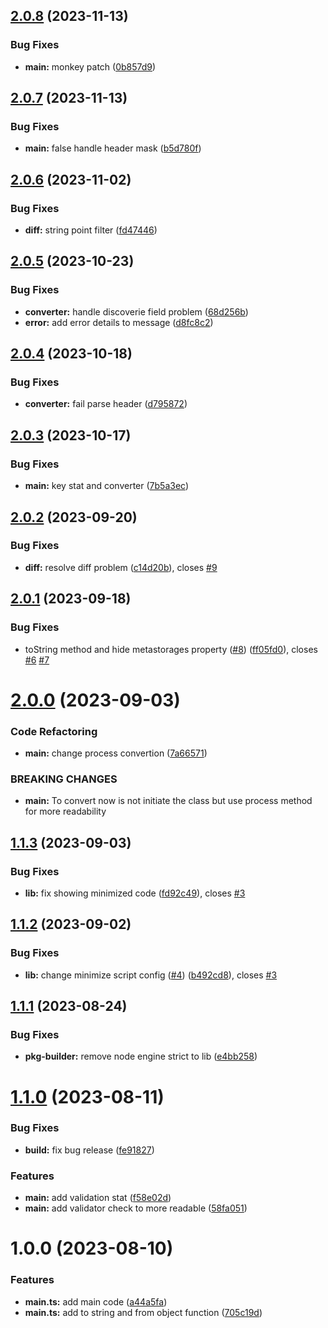 ## [2.0.8](https://github.com/haloivanid/ingress-prime-stat/compare/v2.0.7...v2.0.8) (2023-11-13)


### Bug Fixes

* **main:** monkey patch ([0b857d9](https://github.com/haloivanid/ingress-prime-stat/commit/0b857d9c6c05f8dafab1ca46538974e7078214b0))

## [2.0.7](https://github.com/haloivanid/ingress-prime-stat/compare/v2.0.6...v2.0.7) (2023-11-13)


### Bug Fixes

* **main:** false handle header mask ([b5d780f](https://github.com/haloivanid/ingress-prime-stat/commit/b5d780f0879cd4ccb193d0b85496d28162227dc4))

## [2.0.6](https://github.com/haloivanid/ingress-prime-stat/compare/v2.0.5...v2.0.6) (2023-11-02)


### Bug Fixes

* **diff:** string point filter ([fd47446](https://github.com/haloivanid/ingress-prime-stat/commit/fd47446c153d2fa19a346a435dbd2c75084d5ddf))

## [2.0.5](https://github.com/haloivanid/ingress-prime-stat/compare/v2.0.4...v2.0.5) (2023-10-23)


### Bug Fixes

* **converter:** handle discoverie field problem ([68d256b](https://github.com/haloivanid/ingress-prime-stat/commit/68d256b3fec1fb09ec5c6a23f7c4a6f23ca8254e))
* **error:** add error details to message ([d8fc8c2](https://github.com/haloivanid/ingress-prime-stat/commit/d8fc8c29694188418423b7b0ad288fde784727bc))

## [2.0.4](https://github.com/haloivanid/ingress-prime-stat/compare/v2.0.3...v2.0.4) (2023-10-18)


### Bug Fixes

* **converter:** fail parse header ([d795872](https://github.com/haloivanid/ingress-prime-stat/commit/d79587273a5a48642fb6d13ca8058524fda5ad3f))

## [2.0.3](https://github.com/haloivanid/ingress-prime-stat/compare/v2.0.2...v2.0.3) (2023-10-17)


### Bug Fixes

* **main:** key stat and converter ([7b5a3ec](https://github.com/haloivanid/ingress-prime-stat/commit/7b5a3ec7dfc13b7207a6d84143688f0d26adc576))

## [2.0.2](https://github.com/haloivanid/ingress-prime-stat/compare/v2.0.1...v2.0.2) (2023-09-20)


### Bug Fixes

* **diff:** resolve diff problem ([c14d20b](https://github.com/haloivanid/ingress-prime-stat/commit/c14d20bc6448b7dc0e1f7a41cedb565b14d03574)), closes [#9](https://github.com/haloivanid/ingress-prime-stat/issues/9)

## [2.0.1](https://github.com/haloivanid/ingress-prime-stat/compare/v2.0.0...v2.0.1) (2023-09-18)


### Bug Fixes

* toString method and hide metastorages property ([#8](https://github.com/haloivanid/ingress-prime-stat/issues/8)) ([ff05fd0](https://github.com/haloivanid/ingress-prime-stat/commit/ff05fd08163a07892e56cb54051e549525fc1056)), closes [#6](https://github.com/haloivanid/ingress-prime-stat/issues/6) [#7](https://github.com/haloivanid/ingress-prime-stat/issues/7)

# [2.0.0](https://github.com/haloivanid/ingress-prime-stat/compare/v1.1.3...v2.0.0) (2023-09-03)


### Code Refactoring

* **main:** change process convertion ([7a66571](https://github.com/haloivanid/ingress-prime-stat/commit/7a6657116d124bf01814cd71ae1c9a7f1c7918fd))


### BREAKING CHANGES

* **main:** To convert now is not initiate the class but use process method for more
readability

## [1.1.3](https://github.com/haloivanid/ingress-prime-stat/compare/v1.1.2...v1.1.3) (2023-09-03)


### Bug Fixes

* **lib:** fix showing minimized code ([fd92c49](https://github.com/haloivanid/ingress-prime-stat/commit/fd92c495447a044b37bb5362cc59aa90210aa9ec)), closes [#3](https://github.com/haloivanid/ingress-prime-stat/issues/3)

## [1.1.2](https://github.com/haloivanid/ingress-prime-stat/compare/v1.1.1...v1.1.2) (2023-09-02)


### Bug Fixes

* **lib:** change minimize script config ([#4](https://github.com/haloivanid/ingress-prime-stat/issues/4)) ([b492cd8](https://github.com/haloivanid/ingress-prime-stat/commit/b492cd851eb1e8bec35f4e313fe91be873ff4a1f)), closes [#3](https://github.com/haloivanid/ingress-prime-stat/issues/3)

## [1.1.1](https://github.com/haloivanid/ingress-prime-stat/compare/v1.1.0...v1.1.1) (2023-08-24)


### Bug Fixes

* **pkg-builder:** remove node engine strict to lib ([e4bb258](https://github.com/haloivanid/ingress-prime-stat/commit/e4bb258cccc7038fe74a29a2fe42e2a990d701fb))

# [1.1.0](https://github.com/haloivanid/ingress-prime-stat/compare/v1.0.0...v1.1.0) (2023-08-11)


### Bug Fixes

* **build:** fix bug release ([fe91827](https://github.com/haloivanid/ingress-prime-stat/commit/fe9182731093936ec2456da168684a08ffbb1cd6))


### Features

* **main:** add validation stat ([f58e02d](https://github.com/haloivanid/ingress-prime-stat/commit/f58e02d2ad4c5d03effdf72bfd10d88247851e62))
* **main:** add validator check to more readable ([58fa051](https://github.com/haloivanid/ingress-prime-stat/commit/58fa051b12e74f2f9cceed678cd0aed1bd69080d))

# 1.0.0 (2023-08-10)


### Features

* **main.ts:** add main code ([a44a5fa](https://github.com/haloivanid/ingress-prime-stat/commit/a44a5fa1b8b395448ef984c07ac6bd0bb09e7836))
* **main.ts:** add to string and from object function ([705c19d](https://github.com/haloivanid/ingress-prime-stat/commit/705c19d3efc24f0e90cc45ae50536d88d9c43888))
